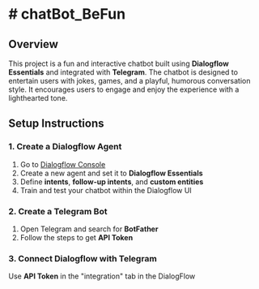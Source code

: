 # # chatBot_BeFun

## Overview
This project is a fun and interactive chatbot built using **Dialogflow Essentials** and integrated with **Telegram**. The chatbot is designed to entertain users with jokes, games, and a playful, humorous conversation style. It encourages users to engage and enjoy the experience with a lighthearted tone.

## Setup Instructions
### 1. Create a Dialogflow Agent
1. Go to [Dialogflow Console](https://dialogflow.cloud.google.com/)
2. Create a new agent and set it to **Dialogflow Essentials**
3. Define **intents**, **follow-up intents**, and **custom entities**
4. Train and test your chatbot within the Dialogflow UI

### 2. Create a Telegram Bot
1. Open Telegram and search for **BotFather**
2. Follow the steps to get **API Token**

### 3. Connect Dialogflow with Telegram
Use **API Token** in the "integration" tab in the DialogFlow
